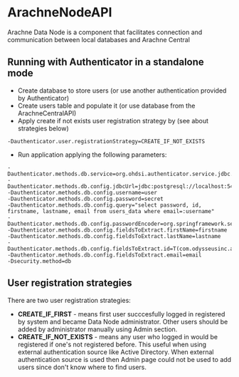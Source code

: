 # ArachneNodeAPI
Arachne Data Node is a component that facilitates connection and communication between local databases and Arachne Central

## Running with Authenticator in a standalone mode

- Create database to store users (or use another authentication provided by Authenticator)
- Create users table and populate it (or use database from the ArachneCentralAPI)
- Apply create if not exists user registration strategy by (see about strategies below)
```
-Dauthenticator.user.registrationStrategy=CREATE_IF_NOT_EXISTS
```
- Run application applying the following parameters:

```
-Dauthenticator.methods.db.service=org.ohdsi.authenticator.service.jdbc.JdbcAuthService
-Dauthenticator.methods.db.config.jdbcUrl=jdbc:postgresql://localhost:5432/arachne_portal
-Dauthenticator.methods.db.config.username=user
-Dauthenticator.methods.db.config.password=secret
-Dauthenticator.methods.db.config.query="select password, id, firstname, lastname, email from users_data where email=:username"
-Dauthenticator.methods.db.config.passwordEncoder=org.springframework.security.crypto.bcrypt.BCryptPasswordEncoder
-Dauthenticator.methods.db.config.fieldsToExtract.firstName=firstname
-Dauthenticator.methods.db.config.fieldsToExtract.lastName=lastname
-Dauthenticator.methods.db.config.fieldsToExtract.id=T(com.odysseusinc.arachne.commons.utils.UserIdUtils).idToUuid(T(java.lang.Long).valueOf(id))
-Dauthenticator.methods.db.config.fieldsToExtract.email=email
-Dsecurity.method=db
```

## User registration strategies

There are two user registration strategies:
- **CREATE_IF_FIRST** - means first user succcesfully logged in registered by system 
and became Data Node administrator. Other users should be added by administrator manually
using Admin section.
- **CREATE_IF_NOT_EXISTS** - means any user who logged in would be registered if one's not
registered before. This useful when using external authentication source like Active Directory.
When external authentication source is used then Admin page could not be used to add users
since don't know where to find users.  